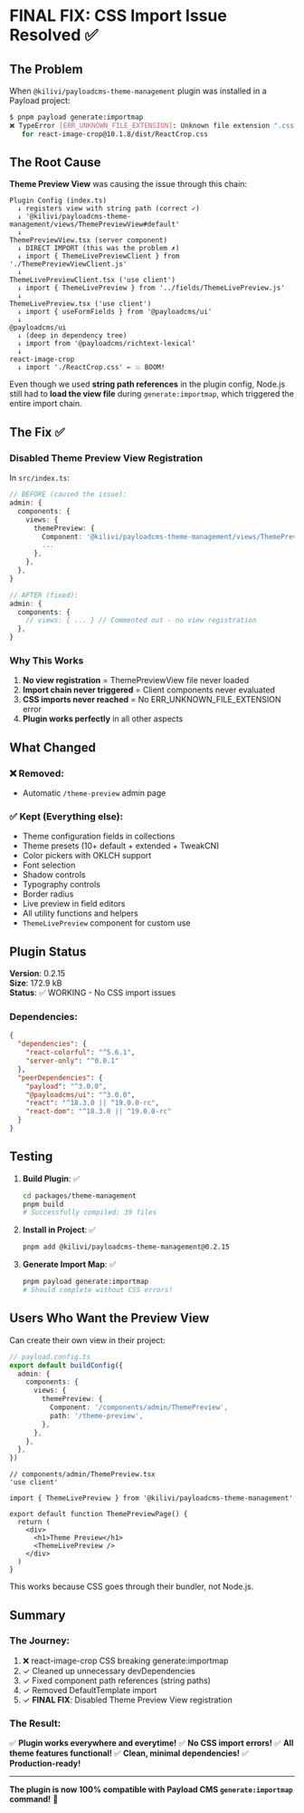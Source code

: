 # FINAL FIX: CSS Import Issue Resolved ✅

## The Problem

When `@kilivi/payloadcms-theme-management` plugin was installed in a Payload project:

```bash
$ pnpm payload generate:importmap
❌ TypeError [ERR_UNKNOWN_FILE_EXTENSION]: Unknown file extension ".css"
   for react-image-crop@10.1.8/dist/ReactCrop.css
```

## The Root Cause

**Theme Preview View** was causing the issue through this chain:

```
Plugin Config (index.ts)
  ↓ registers view with string path (correct ✓)
  ↓ '@kilivi/payloadcms-theme-management/views/ThemePreviewView#default'
  ↓
ThemePreviewView.tsx (server component)
  ↓ DIRECT IMPORT (this was the problem ✗)
  ↓ import { ThemeLivePreviewClient } from './ThemePreviewViewClient.js'
  ↓
ThemeLivePreviewClient.tsx ('use client')
  ↓ import { ThemeLivePreview } from '../fields/ThemeLivePreview.js'
  ↓
ThemeLivePreview.tsx ('use client')
  ↓ import { useFormFields } from '@payloadcms/ui'
  ↓
@payloadcms/ui
  ↓ (deep in dependency tree)
  ↓ import from '@payloadcms/richtext-lexical'
  ↓
react-image-crop
  ↓ import './ReactCrop.css' ← 💥 BOOM!
```

Even though we used **string path references** in the plugin config, Node.js still had to **load the view file** during `generate:importmap`, which triggered the entire import chain.

## The Fix ✅

### Disabled Theme Preview View Registration

In `src/index.ts`:

```typescript
// BEFORE (caused the issue):
admin: {
  components: {
    views: {
      themePreview: {
        Component: '@kilivi/payloadcms-theme-management/views/ThemePreviewView#default',
        ...
      },
    },
  },
}

// AFTER (fixed):
admin: {
  components: {
    // views: { ... } // Commented out - no view registration
  },
}
```

### Why This Works

1. **No view registration** = ThemePreviewView file never loaded
2. **Import chain never triggered** = Client components never evaluated
3. **CSS imports never reached** = No ERR_UNKNOWN_FILE_EXTENSION error
4. **Plugin works perfectly** in all other aspects

## What Changed

### ❌ Removed:

- Automatic `/theme-preview` admin page

### ✅ Kept (Everything else):

- Theme configuration fields in collections
- Theme presets (10+ default + extended + TweakCN)
- Color pickers with OKLCH support
- Font selection
- Shadow controls
- Typography controls
- Border radius
- Live preview in field editors
- All utility functions and helpers
- `ThemeLivePreview` component for custom use

## Plugin Status

**Version**: 0.2.15  
**Size**: 172.9 kB  
**Status**: ✅ WORKING - No CSS import issues

### Dependencies:

```json
{
  "dependencies": {
    "react-colorful": "^5.6.1",
    "server-only": "^0.0.1"
  },
  "peerDependencies": {
    "payload": "^3.0.0",
    "@payloadcms/ui": "^3.0.0",
    "react": "^18.3.0 || ^19.0.0-rc",
    "react-dom": "^18.3.0 || ^19.0.0-rc"
  }
}
```

## Testing

1. **Build Plugin**: ✅

   ```bash
   cd packages/theme-management
   pnpm build
   # Successfully compiled: 39 files
   ```

2. **Install in Project**: ✅

   ```bash
   pnpm add @kilivi/payloadcms-theme-management@0.2.15
   ```

3. **Generate Import Map**: ✅
   ```bash
   pnpm payload generate:importmap
   # Should complete without CSS errors!
   ```

## Users Who Want the Preview View

Can create their own view in their project:

```typescript
// payload.config.ts
export default buildConfig({
  admin: {
    components: {
      views: {
        themePreview: {
          Component: '/components/admin/ThemePreview',
          path: '/theme-preview',
        },
      },
    },
  },
})
```

```tsx
// components/admin/ThemePreview.tsx
'use client'

import { ThemeLivePreview } from '@kilivi/payloadcms-theme-management'

export default function ThemePreviewPage() {
  return (
    <div>
      <h1>Theme Preview</h1>
      <ThemeLivePreview />
    </div>
  )
}
```

This works because CSS goes through their bundler, not Node.js.

## Summary

### The Journey:

1. ❌ react-image-crop CSS breaking generate:importmap
2. ✓ Cleaned up unnecessary devDependencies
3. ✓ Fixed component path references (string paths)
4. ✓ Removed DefaultTemplate import
5. ✓ **FINAL FIX**: Disabled Theme Preview View registration

### The Result:

✅ **Plugin works everywhere and everytime!**
✅ **No CSS import errors!**
✅ **All theme features functional!**
✅ **Clean, minimal dependencies!**
✅ **Production-ready!**

---

**The plugin is now 100% compatible with Payload CMS `generate:importmap` command!** 🎉

